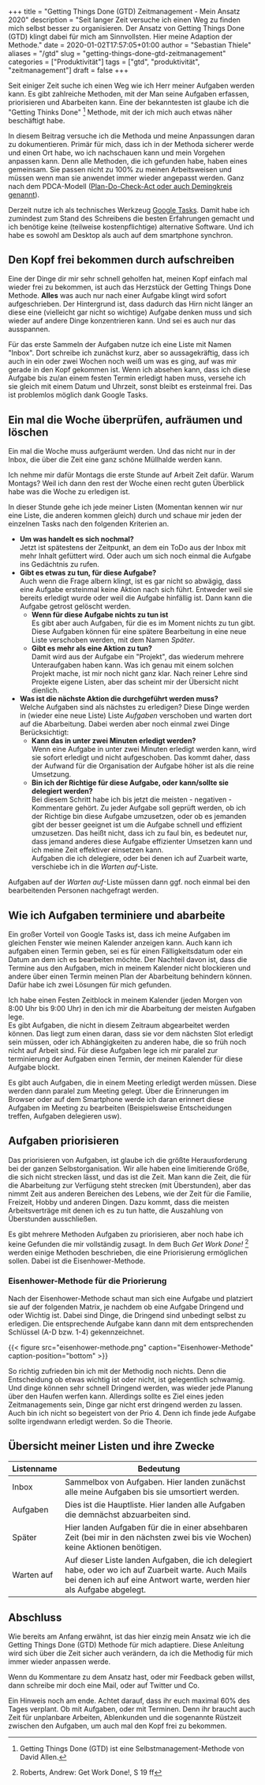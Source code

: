 +++
title = "Getting Things Done (GTD) Zeitmanagement - Mein Ansatz 2020"
description = "Seit langer Zeit versuche ich einen Weg zu finden mich selbst besser zu organisieren. Der Ansatz von Getting Things Done (GTD) klingt dabei für mich am Sinnvollsten. Hier meine Adaption der Methode."
date = 2020-01-02T17:57:05+01:00
author = "Sebastian Thiele"
aliases = "/gtd"
slug = "getting-things-done-gtd-zeitmanagement"
categories = ["Produktivität"]
tags = ["gtd", "produktivität", "zeitmanagement"]
draft = false
+++

Seit einiger Zeit suche ich einen Weg wie ich Herr meiner Aufgaben werden kann. Es gibt zahlreiche Methoden, mit der Man seine Aufgaben erfassen, priorisieren und Abarbeiten kann. Eine der bekanntesten ist glaube ich die "Getting Thinks Done" [^1] Methode, mit der ich mich auch etwas näher beschäftigt habe.

In diesem Beitrag versuche ich die Methoda und meine Anpassungen daran zu dokumentieren. Primär für mich, dass ich in der Methoda sicherer werde und einen Ort habe, wo ich nachschauen kann und mein Vorgehen anpassen kann. Denn alle Methoden, die ich gefunden habe, haben eines gemeinsam. Sie passen nicht zu 100% zu meinen Arbeitsweisen und müssen wenn man sie anwendet immer wieder angepasst werden. Ganz nach dem PDCA-Modell ([Plan-Do-Check-Act oder auch Demingkreis genannt](https://de.wikipedia.org/wiki/Demingkreis)).

Derzeit nutze ich als technisches Werkzeug [Google Tasks](https://support.google.com/tasks/answer/7675772). Damit habe ich zumindest zum Stand des Schreibens die besten Erfahrungen gemacht und ich benötige keine (teilweise kostenpflichtige) alternative Software. Und ich habe es sowohl am Desktop als auch auf dem smartphone synchron.

## Den Kopf frei bekommen durch aufschreiben

Eine der Dinge dir mir sehr schnell geholfen hat, meinen Kopf einfach mal wieder frei zu bekommen, ist auch das Herzstück der Getting Things Done Methode. **Alles** was auch nur nach einer Aufgabe klingt wird sofort aufgeschrieben.
Der Hintergrund ist, dass dadurch das Hirn nicht länger an diese eine (vielleicht gar nicht so wichtige) Aufgabe denken muss und sich wieder auf andere Dinge konzentrieren kann. Und sei es auch nur das ausspannen.

Für das erste Sammeln der Aufgaben nutze ich eine Liste mit Namen "Inbox". Dort schreibe ich zunächst kurz, aber so aussagekräftig, dass ich auch in ein oder zwei Wochen noch weiß um was es ging, auf was mir gerade in den Kopf gekommen ist. Wenn ich absehen kann, dass ich diese Aufgabe bis zu/an einem festen Termin erledigt haben muss, versehe ich sie gleich mit einem Datum und Uhrzeit, sonst bleibt es ersteinmal frei. Das ist problemlos möglich dank Google Tasks.

## Ein mal die Woche überprüfen, aufräumen und löschen

Ein mal die Woche muss aufgeräumt werden. Und das nicht nur in der Inbox, die über die Zeit eine ganz schöne Müllhalde werden kann.

Ich nehme mir dafür Montags die erste Stunde auf Arbeit Zeit dafür. Warum Montags? Weil ich dann den rest der Woche einen recht guten Überblick habe was die Woche zu erledigen ist.

In dieser Stunde gehe ich jede meiner Listen (Momentan kennen wir nur eine Liste, die anderen kommen gleich) durch und schaue mir jeden der einzelnen Tasks nach den folgenden Kriterien an.

* **Um was handelt es sich nochmal?**\
  Jetzt ist spätestens der Zeitpunkt, an dem ein ToDo aus der Inbox mit mehr Inhalt gefüttert wird. Oder auch um sich noch einmal die Aufgabe ins Gedächtnis zu rufen.
* **Gibt es etwas zu tun, für diese Aufgabe?**\
  Auch wenn die Frage albern klingt, ist es gar nicht so abwägig, dass eine Aufgabe ersteinmal keine Aktion nach sich führt. Entweder weil sie bereits erledigt wurde oder weil die Aufgabe hinfällig ist. Dann kann die Aufgabe getrost gelöscht werden.
  * **Wenn für diese Aufgabe nichts zu tun ist**\
    Es gibt aber auch Aufgaben, für die es im Moment nichts zu tun gibt. Diese Aufgaben können für eine spätere Bearbeitung in eine neue Liste verschoben werden, mit dem Namen *Später*.
  * **Gibt es mehr als eine Aktion zu tun?**\
    Damit wird aus der Aufgabe ein "Projekt", das wiederum mehrere Unteraufgaben haben kann. Was ich genau mit einem solchen Projekt mache, ist mir noch nicht ganz klar. Nach reiner Lehre sind Projekte eigene Listen, aber das scheint mir der Übersicht nicht dienlich.
* **Was ist die nächste Aktion die durchgeführt werden muss?**\
  Welche Aufgaben sind als nächstes zu erledigen? Diese Dinge werden in (wieder eine neue Liste) Liste *Aufgaben* verschoben und warten dort auf die Abarbeitung. Dabei werden aber noch einmal zwei Dinge Berücksichtigt:
  * **Kann das in unter zwei Minuten erledigt werden?**\
    Wenn eine Aufgabe in unter zwei Minuten erledigt werden kann, wird sie sofort erledigt und nicht aufgeschoben. Das kommt daher, dass der Aufwand für die Organisation der Aufgabe höher ist als die reine Umsetzung.
  * **Bin ich der Richtige für diese Aufgabe, oder kann/sollte sie delegiert werden?**\
    Bei diesem Schritt habe ich bis jetzt die meisten - negativen - Kommentare gehört. Zu jeder Aufgabe soll geprüft werden, ob ich der Richtige bin diese Aufgabe umzusetzen, oder ob es jemanden gibt der besser geeignet ist um die Aufgabe schnell und effizient umzusetzen. Das heißt nicht, dass ich zu faul bin, es bedeutet nur, dass jemand anderes diese Aufgabe effizienter Umsetzen kann und ich meine Zeit effektiver einsetzen kann.\
    Aufgaben die ich delegiere, oder bei denen ich auf Zuarbeit warte, verschiebe ich in die *Warten auf*-Liste.

Aufgaben auf der *Warten auf*-Liste müssen dann ggf. noch einmal bei den bearbeitenden Personen nachgefragt werden.

## Wie ich Aufgaben terminiere und abarbeite

Ein großer Vorteil von Google Tasks ist, dass ich meine Aufgaben im gleichen Fenster wie meinen Kalender anzeigen kann. Auch kann ich aufgaben einen Termin geben, sei es für einen Fälligkeitsdatum oder ein Datum an dem ich es bearbeiten möchte. Der Nachteil davon ist, dass die Termine aus den Aufgaben, mich in meinem Kalender nicht blockieren und andere über einen Termin meinen Plan der Abarbeitung behindern können. Dafür habe ich zwei Lösungen für mich gefunden.

Ich habe einen Festen Zeitblock in meinem Kalender (jeden Morgen von 8:00 Uhr bis 9:00 Uhr) in den ich mir die Abarbeitung der meisten Aufgaben lege.\
Es gibt Aufgaben, die nicht in diesem Zeitraum abgearbeitet werden können. Das liegt zum einen daran, dass sie vor dem nächsten Slot erledigt sein müssen, oder ich Abhängigkeiten zu anderen habe, die so früh noch nicht auf Arbeit sind. Für diese Aufgaben lege ich mir paralel zur terminierung der Aufgaben einen Termin, der meinen Kalender für diese Aufgabe blockt.

Es gibt auch Aufgaben, die in einem Meeting erledigt werden müssen. Diese werden dann paralel zum Meeting gelegt. Über die Erinnerungen im Browser oder auf dem Smartphone werde ich daran erinnert diese Aufgaben im Meeting zu bearbeiten (Beispielsweise Entscheidungen treffen, Aufgaben delegieren usw).

## Aufgaben priorisieren

Das priorisieren von Aufgaben, ist glaube ich die größte Herausforderung bei der ganzen Selbstorganisation. Wir alle haben eine limitierende Größe, die sich nicht strecken lässt, und das ist die Zeit. Man kann die Zeit, die für die Abarbeitung zur Verfügung steht strecken (mit Überstunden), aber das nimmt Zeit aus anderen Bereichen des Lebens, wie der Zeit für die Familie, Freizeit, Hobby und anderen Dingen. Dazu kommt, dass die meisten Arbeitsverträge mit denen ich es zu tun hatte, die Auszahlung von Überstunden ausschließen.

Es gibt mehrere Methoden Aufgaben zu priorisieren, aber noch habe ich keine Gefunden die mir vollständig zusagt. In dem Buch *Get Work Done!* [^2] werden einige Methoden beschrieben, die eine Priorisierung ermöglichen sollen. Dabei ist die Eisenhower-Methode.

### Eisenhower-Methode für die Priorierung

Nach der Eisenhower-Methode schaut man sich eine Aufgabe und platziert sie auf der folgenden Matrix, je nachdem ob eine Aufgabe Dringend und oder Wichtig ist. Dabei sind Dinge, die Dringend sind unbedingt selbst zu erledigen. Die entsprechende Aufgabe kann dann mit dem entsprechenden Schlüssel (A-D bzw. 1-4) gekennzeichnet.

{{< figure src="eisenhower-methode.png" caption="Eisenhower-Methode" caption-position="bottom" >}}

So richtig zufrieden bin ich mit der Methodig noch nichts. Denn die Entscheidung ob etwas wichtig ist oder nicht, ist gelegentlich schwamig. Und dinge können sehr schnell Dringend werden, was wieder jede Planung über den Haufen werfen kann. Allerdings sollte es Ziel eines jeden Zeitmanagements sein, Dinge gar nicht erst dringend werden zu lassen. Auch bin ich nicht so begeistert von der Prio 4. Denn ich finde jede Aufgabe sollte irgendwann erledigt werden. So die Theorie.

## Übersicht meiner Listen und ihre Zwecke

Listenname | Bedeutung
-----------|-----------
Inbox      | Sammelbox von Aufgaben. Hier landen zunächst alle meine Aufgaben bis sie umsortiert werden.
Aufgaben   | Dies ist die Hauptliste. Hier landen alle Aufgaben die demnächst abzuarbeiten sind.
Später     | Hier landen Aufgaben für die in einer absehbaren Zeit (bei mir in den nächsten zwei bis vie Wochen) keine Aktionen benötigen.
Warten auf | Auf dieser Liste landen Aufgaben, die ich delegiert habe, oder wo ich auf Zuarbeit warte. Auch Mails bei denen ich auf eine Antwort warte, werden hier als Aufgabe abgelegt.

## Abschluss

Wie bereits am Anfang erwähnt, ist das hier einzig mein Ansatz wie ich die Getting Things Done (GTD) Methode für mich adaptiere. Diese Anleitung wird sich über die Zeit sicher auch verändern, da ich die Methodig für mich immer wieder anpassen werde.

Wenn du Kommentare zu dem Ansatz hast, oder mir Feedback geben willst, dann schreibe mir doch eine Mail, oder auf Twitter und Co.

Ein Hinweis noch am ende. Achtet darauf, dass ihr euch maximal 60% des Tages verplant. Ob mit Aufgaben, oder mit Terminen. Denn ihr braucht auch Zeit für unplanbare Arbeiten, Ablenkunden und die sogenannte Rüstzeit zwischen den Aufgaben, um auch mal den Kopf frei zu bekommen.


[^1]: Getting Things Done (GTD) ist eine Selbstmanagement-Methode von David Allen.
[^2]: Roberts, Andrew: Get Work Done!, S 19 ff